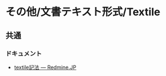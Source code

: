 # その他/文書テキスト形式/Textile

## 共通

### ドキュメント

- [textile記法 — Redmine.JP](https://redmine.jp/tech_note/textile/)

